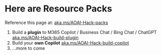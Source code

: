 # Here are Resource Packs
Reference this page at: [aka.ms/AOAI-Hack-packs](https://aka.ms/AOAI-Hack-packs)

1. Build a **plugin** to M365 Copilot / Business Chat / Bing Chat / ChatGPT [aka.ms/AOAI-Hack-build-plugin](https://aka.ms/AOAI-Hack-build-plugin)
2. Build your **own Copilot** [aka.ms/AOAI-Hack-build-copilot](https://aka.ms/AOAI-Hack-build-copilot)
3. ...more to come
